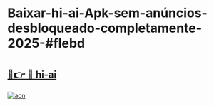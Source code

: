 # Baixar-hi-ai-Apk-sem-anúncios-desbloqueado-completamente-2025-#flebd

# <h2><a href="https://ainizakaria.my?title=hi-ai&ref=24M">🔗👉 🔴 hi-ai</a></h2>

[![acn](https://github.com/user-attachments/assets/0f9c940e-d8b0-45ae-aac7-cd30a18b3e1c)](https://ainizakaria.my?title=hi-ai&ref=24M)

